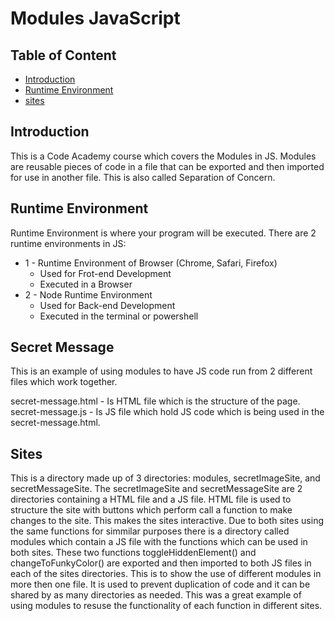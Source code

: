 # Modules JavaScript

## Table of Content

- [Introduction](#introduction)
- [Runtime Environment](#runtime-environment)
- [sites](#sites)

## Introduction

This is a Code Academy course which covers the Modules in JS. Modules are reusable pieces of code in a file that can be exported and then imported for use in another file. This is also called Separation of Concern.

## Runtime Environment

Runtime Environment is where your program will be executed. There are 2 runtime environments in JS:

- 1 - Runtime Environment of Browser (Chrome, Safari, Firefox)
  - Used for Frot-end Development
  - Executed in a Browser
- 2 - Node Runtime Environment
  - Used for Back-end Development
  - Executed in the terminal or powershell

## Secret Message

This is an example of using modules to have JS code run from 2 different files which work together.

secret-message.html - Is HTML file which is the structure of the page.
secret-message.js - Is JS file which hold JS code which is being used in the secret-message.html.

## Sites

This is a directory made up of 3 directories: modules, secretImageSite, and secretMessageSite. The secretImageSite and secretMessageSite are 2 directories containing a HTML file and a JS file. HTML file is used to structure the site with buttons which perform call a function to make changes to the site. This makes the sites interactive. Due to both sites using the same functions for simmilar purposes there is a directory called modules which contain a JS file with the functions which can be used in both sites. These two functions toggleHiddenElement() and changeToFunkyColor() are exported and then imported to both JS files in each of the sites directories. This is to show the use of different modules in more then one file. It is used to prevent duplication of code and it can be shared by as many directories as needed. This was a great example of using modules to resuse the functionality of each function in different sites.
